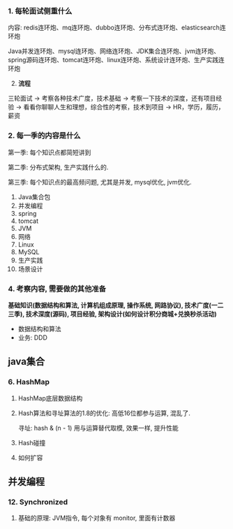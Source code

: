 ### 1. 每轮面试侧重什么

内容: redis连环炮、mq连环炮、dubbo连环炮、分布式连环炮、elasticsearch连环炮

Java并发连环炮、mysql连环炮、网络连环炮、JDK集合连环炮、jvm连环炮、spring源码连环炮、tomcat连环炮、linux连环炮、系统设计连环炮、生产实践连环炮

2. **流程**

三轮面试 -> 考察各种技术广度，技术基础 -> 考察一下技术的深度，还有项目经验 -> 看看你聊聊人生和理想，综合性的考察，技术到项目 -> HR，学历，履历，薪资





### 2. 每一季的内容是什么

第一季: 每个知识点都简短讲到

第二季: 分布式架构, 生产实践什么的.

第三季: 每个知识点的最高频问题, 尤其是并发, mysql优化, jvm优化.

1. Java集合包
2. 并发编程
3. spring
4. tomcat
5. JVM
6. 网络
7. Linux
8. MySQL
9. 生产实践
10. 场景设计



### 4. 考察内容, 需要做的其他准备

**基础知识(数据结构和算法, 计算机组成原理, 操作系统, 网路协议), 技术广度(一二三季), 技术深度(源码), 项目经验, 架构设计(如何设计积分商城+兑换秒杀活动)**

- 数据结构和算法
- 业务: DDD



## java集合

### 6. HashMap

1. HashMap底层数据结构

2. Hash算法和寻址算法的1.8的优化: 高低16位都参与运算, 混乱了.

   寻址: hash & (n - 1) 用与运算替代取模, 效果一样, 提升性能

3. Hash碰撞

4. 如何扩容



## 并发编程

### 12. Synchronized

1. 基础的原理: JVM指令, 每个对象有 monitor, 里面有计数器







